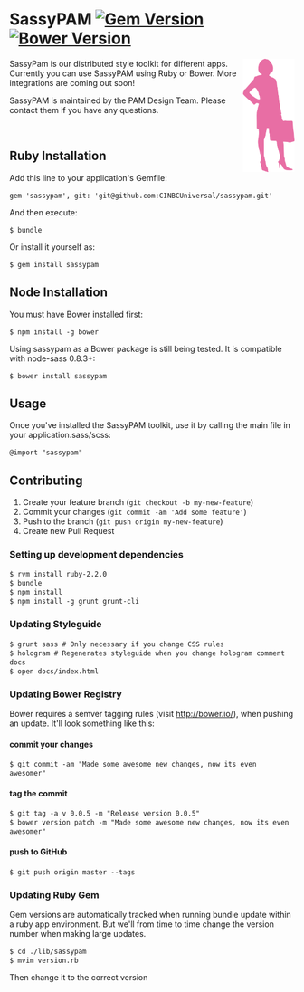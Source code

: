 # SassyPAM [![Gem Version](https://badge.fury.io/rb/sassypam.svg)](http://badge.fury.io/rb/sassypam) [![Bower Version](https://badge.fury.io/bo/sassypam.svg)](http://badge.fury.io/bo/sassypam)

<img align="right" height="200" src="/vendor/assets/images/sassy_pam.png">

SassyPam is our distributed style toolkit for different apps. Currently you can use SassyPAM using Ruby or Bower. More
integrations are coming out soon!

SassyPAM is maintained by the PAM Design Team. Please contact them if you have any questions.

<br>


## Ruby Installation

Add this line to your application's Gemfile:

    gem 'sassypam', git: 'git@github.com:CINBCUniversal/sassypam.git'

And then execute:

    $ bundle

Or install it yourself as:

    $ gem install sassypam

## Node Installation

You must have Bower installed first:

    $ npm install -g bower

Using sassypam as a Bower package is still being tested. It is compatible with node-sass 0.8.3+:

    $ bower install sassypam

## Usage

Once you've installed the SassyPAM toolkit, use it by calling the main file in your application.sass/scss:

    @import "sassypam"

## Contributing

1. Create your feature branch (`git checkout -b my-new-feature`)
2. Commit your changes (`git commit -am 'Add some feature'`)
3. Push to the branch (`git push origin my-new-feature`)
4. Create new Pull Request

### Setting up development dependencies

    $ rvm install ruby-2.2.0
    $ bundle
    $ npm install
    $ npm install -g grunt grunt-cli

### Updating Styleguide

    $ grunt sass # Only necessary if you change CSS rules
    $ hologram # Regenerates styleguide when you change hologram comment docs
    $ open docs/index.html

### Updating Bower Registry

Bower requires a semver tagging rules (visit http://bower.io/), when pushing an update. It'll look something like this:

#### commit your changes

    $ git commit -am "Made some awesome new changes, now its even awesomer"

#### tag the commit

    $ git tag -a v 0.0.5 -m "Release version 0.0.5"
    $ bower version patch -m "Made some awesome new changes, now its even awesomer"

#### push to GitHub

    $ git push origin master --tags

### Updating Ruby Gem

Gem versions are automatically tracked when running bundle update within a ruby app environment. But we'll from time to time
change the version number when making large updates. 

    $ cd ./lib/sassypam
    $ mvim version.rb

Then change it to the correct version
